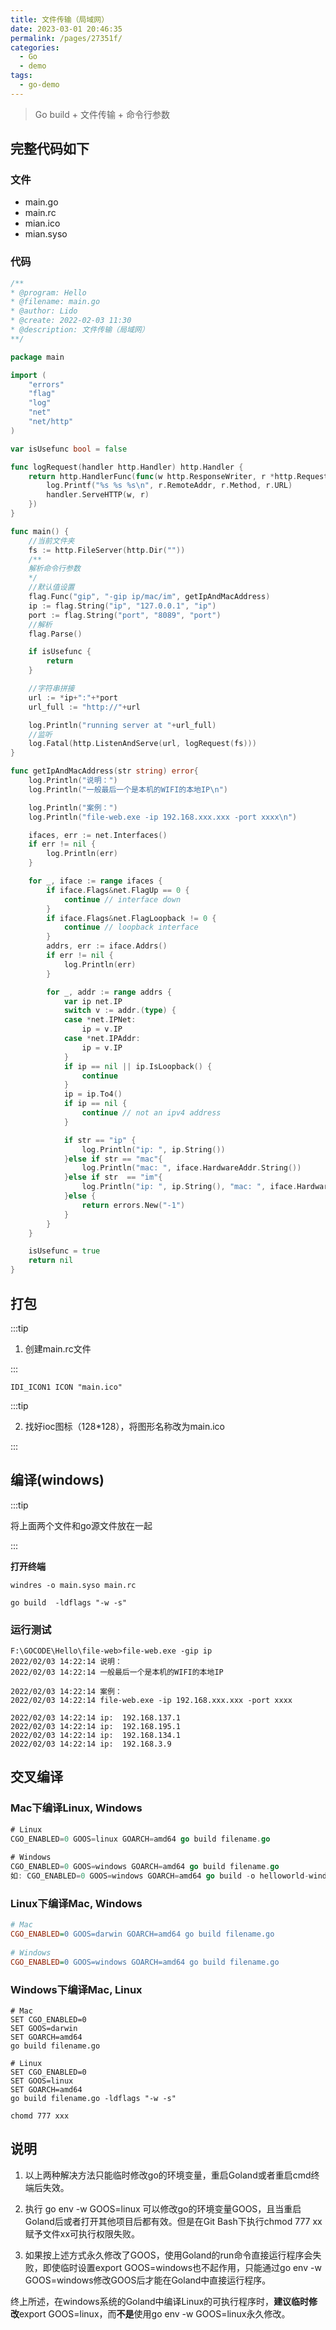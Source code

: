 ```yaml
---
title: 文件传输（局域网）
date: 2023-03-01 20:46:35
permalink: /pages/27351f/
categories:
  - Go
  - demo
tags:
  - go-demo
---
```


> Go build + 文件传输 + 命令行参数
>

<!-- more -->

## 完整代码如下

### 文件

+ main.go
+ main.rc
+ mian.ico
+ mian.syso

### 代码

```go
/**
* @program: Hello
* @filename: main.go
* @author: Lido
* @create: 2022-02-03 11:30
* @description: 文件传输（局域网）
**/

package main

import (
	"errors"
	"flag"
	"log"
	"net"
	"net/http"
)

var isUsefunc bool = false

func logRequest(handler http.Handler) http.Handler {
	return http.HandlerFunc(func(w http.ResponseWriter, r *http.Request) {
		log.Printf("%s %s %s\n", r.RemoteAddr, r.Method, r.URL)
		handler.ServeHTTP(w, r)
	})
}

func main() {
	//当前文件夹
	fs := http.FileServer(http.Dir(""))
	/**
	解析命令行参数
	*/
	//默认值设置
	flag.Func("gip", "-gip ip/mac/im", getIpAndMacAddress)
	ip := flag.String("ip", "127.0.0.1", "ip")
	port := flag.String("port", "8089", "port")
	//解析
	flag.Parse()

	if isUsefunc {
		return
	}

	//字符串拼接
	url := *ip+":"+*port
	url_full := "http://"+url

	log.Println("running server at "+url_full)
	//监听
	log.Fatal(http.ListenAndServe(url, logRequest(fs)))
}

func getIpAndMacAddress(str string) error{
	log.Println("说明：")
	log.Println("一般最后一个是本机的WIFI的本地IP\n")

	log.Println("案例：")
	log.Println("file-web.exe -ip 192.168.xxx.xxx -port xxxx\n")

	ifaces, err := net.Interfaces()
	if err != nil {
		log.Println(err)
	}

	for _, iface := range ifaces {
		if iface.Flags&net.FlagUp == 0 {
			continue // interface down
		}
		if iface.Flags&net.FlagLoopback != 0 {
			continue // loopback interface
		}
		addrs, err := iface.Addrs()
		if err != nil {
			log.Println(err)
		}

		for _, addr := range addrs {
			var ip net.IP
			switch v := addr.(type) {
			case *net.IPNet:
				ip = v.IP
			case *net.IPAddr:
				ip = v.IP
			}
			if ip == nil || ip.IsLoopback() {
				continue
			}
			ip = ip.To4()
			if ip == nil {
				continue // not an ipv4 address
			}

			if str == "ip" {
				log.Println("ip: ", ip.String())
			}else if str == "mac"{
				log.Println("mac: ", iface.HardwareAddr.String())
			}else if str  == "im"{
				log.Println("ip: ", ip.String(), "mac: ", iface.HardwareAddr.String())
			}else {
				return errors.New("-1")
			}
		}
	}

	isUsefunc = true
	return nil
}
```

## 打包

:::tip

1. 创建main.rc文件

:::

```
IDI_ICON1 ICON "main.ico"
```

:::tip

2. 找好ioc图标（128*128），将图形名称改为main.ico

:::

## 编译(windows)

:::tip

将上面两个文件和go源文件放在一起

:::

**打开终端**

```
windres -o main.syso main.rc
```

```
go build  -ldflags "-w -s"
```

### 运行测试

```
F:\GOCODE\Hello\file-web>file-web.exe -gip ip
2022/02/03 14:22:14 说明：
2022/02/03 14:22:14 一般最后一个是本机的WIFI的本地IP

2022/02/03 14:22:14 案例：
2022/02/03 14:22:14 file-web.exe -ip 192.168.xxx.xxx -port xxxx

2022/02/03 14:22:14 ip:  192.168.137.1
2022/02/03 14:22:14 ip:  192.168.195.1
2022/02/03 14:22:14 ip:  192.168.134.1
2022/02/03 14:22:14 ip:  192.168.3.9
```

## 交叉编译

### Mac下编译Linux, Windows

```go
# Linux
CGO_ENABLED=0 GOOS=linux GOARCH=amd64 go build filename.go
 
# Windows
CGO_ENABLED=0 GOOS=windows GOARCH=amd64 go build filename.go
如: CGO_ENABLED=0 GOOS=windows GOARCH=amd64 go build -o helloworld-windows helloworld.go
```

### Linux下编译Mac, Windows

```ini
# Mac
CGO_ENABLED=0 GOOS=darwin GOARCH=amd64 go build filename.go
 
# Windows
CGO_ENABLED=0 GOOS=windows GOARCH=amd64 go build filename.go
```

### Windows下编译Mac, Linux

```avrasm
# Mac
SET CGO_ENABLED=0
SET GOOS=darwin
SET GOARCH=amd64
go build filename.go
 
# Linux
SET CGO_ENABLED=0
SET GOOS=linux
SET GOARCH=amd64
go build filename.go -ldflags "-w -s"
```

```
chomd 777 xxx
```

## 说明

1. 以上两种解决方法只能临时修改go的环境变量，重启Goland或者重启cmd终端后失效。
2. 执行 go env -w GOOS=linux 可以修改go的环境变量GOOS，且当重启Goland后或者打开其他项目后都有效。但是在Git Bash下执行chmod 777 xx赋予文件xx可执行权限失败。

3. 如果按上述方式永久修改了GOOS，使用Goland的run命令直接运行程序会失败，即使临时设置export GOOS=windows也不起作用，只能通过go env -w GOOS=windows修改GOOS后才能在Goland中直接运行程序。

终上所述，在windows系统的Goland中编译Linux的可执行程序时，**建议临时修改**export GOOS=linux，而**不是**使用go env -w GOOS=linux永久修改。